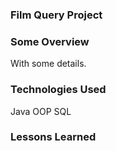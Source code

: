### Film Query Project

### Some Overview
With some details.

### Technologies Used
Java OOP
SQL

### Lessons Learned
